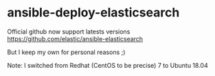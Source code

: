 # ansible-deploy-elasticsearch

Official github now support latests versions https://github.com/elastic/ansible-elasticsearch

But I keep my own for personal reasons ;)

Note: I switched from Redhat (CentOS to be precise) 7 to Ubuntu 18.04

